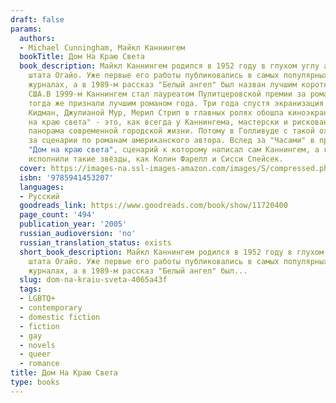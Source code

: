 ```yaml
---
draft: false
params:
  authors:
  - Michael Cunningham, Майкл Каннингем
  bookTitle: Дом На Краю Света
  book_description: Майкл Каннингем родился в 1952 году в глухом углу американского
    штата Огайо. Уже первые его работы публиковались в самых популярных американских
    журналах, а в 1989-м рассказ "Белый ангел" был назван лучшим коротким рассказом
    США.В 1999-м Каннингем стал лауреатом Пулитцеровской премии за роман "Часы", который
    тогда же признали лучшим романом года. Три года спустя экранизация "Часов" с Николь
    Кидман, Джулианой Мур, Мерил Стрип в главных ролях обошла киноэкраны всего мира."Дом
    на краю света" - это, как всегда у Каннингема, мастерски и рискованно написанная
    панорама современной городской жизни. Потому в Голливуде с такой охотой берутся
    за сценарии по романам американского автора. Вслед за "Часами" в прокат вышел
    "Дом на краю света", сценарий к которому написал сам Каннингем, а главные роли
    исполнили такие звёзды, как Колин Фарелл и Сисси Спейсек.
  cover: https://images-na.ssl-images-amazon.com/images/S/compressed.photo.goodreads.com/books/1347004586i/11720400.jpg
  isbn: '9785941453207'
  languages:
  - Русский
  goodreads_link: https://www.goodreads.com/book/show/11720400
  page_count: '494'
  publication_year: '2005'
  russian_audioversion: 'no'
  russian_translation_status: exists
  short_book_description: Майкл Каннингем родился в 1952 году в глухом углу американского
    штата Огайо. Уже первые его работы публиковались в самых популярных американских
    журналах, а в 1989-м рассказ "Белый ангел" был...
  slug: dom-na-kraiu-sveta-4065a43f
  tags:
  - LGBTQ+
  - contemporary
  - domestic fiction
  - fiction
  - gay
  - novels
  - queer
  - romance
title: Дом На Краю Света
type: books
---
```

